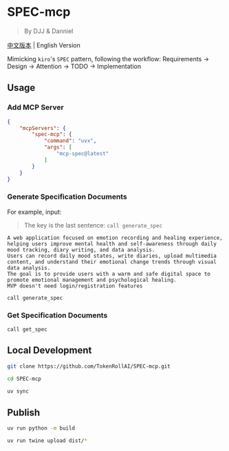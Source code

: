 # SPEC-mcp

> By DJJ & Danniel
> 
[中文版本](README_ZH.md) | English Version

Mimicking `kiro`'s `SPEC` pattern, following the workflow: Requirements -> Design -> Attention -> TODO -> Implementation

## Usage

### Add MCP Server

```json
{
    "mcpServers": {
        "spec-mcp": {
            "command": "uvx",
            "args": [
                "mcp-spec@latest"
            ]
        }
    }
}
```

### Generate Specification Documents

For example, input:

> The key is the last sentence: `call generate_spec`
```text
A web application focused on emotion recording and healing experience, helping users improve mental health and self-awareness through daily mood tracking, diary writing, and data analysis.
Users can record daily mood states, write diaries, upload multimedia content, and understand their emotional change trends through visual data analysis.
The goal is to provide users with a warm and safe digital space to promote emotional management and psychological healing.
MVP doesn't need login/registration features

call generate_spec
```

### Get Specification Documents

```text
call get_spec
```

## Local Development

```bash
git clone https://github.com/TokenRollAI/SPEC-mcp.git

cd SPEC-mcp

uv sync
```

## Publish

```bash
uv run python -m build

uv run twine upload dist/*
```